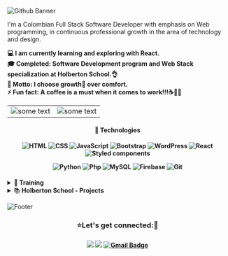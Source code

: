 ![Github Banner](https://user-images.githubusercontent.com/7723544/119219169-b7c03b00-baa9-11eb-9927-8262978ed5f4.gif)


I'm a Colombian Full Stack Software Developer with emphasis on Web programming, in continuous professional growth in the area of technology and design.


**💻 I am currently learning and exploring with React.**<br/>
**🎓 Completed: Software Development program and Web Stack specialization at Holberton School.👌**<br/>
**🎯 Motto: I choose growth🌱 over comfort.**<br/>
**⚡ Fun fact: A coffee is a must when it comes to work!!!☕👩‍💻**

<table align="center">
    <tr>
        <td><img src="https://github-readme-stats.vercel.app/api?username=zulsb&hide=issues&show_icons=true&theme=slateorange" alt="some text"></td>
        <td><img src="https://github-readme-stats.vercel.app/api/top-langs/?username=zulsb&layout=compact&theme=slateorange" alt="some text"></td>
    </tr>
</table>

<h4 align="center">🚀 Technologies
<h4 align="center">

![HTML](https://img.shields.io/badge/-HTML-%23E44D27?style=flat-square&logo=html5&logoColor=ffffff)
![CSS](https://img.shields.io/badge/-CSS-%231572B6?style=flat-square&logo=css3)
![JavaScript](https://img.shields.io/badge/-JavaScript-%23323330?style=flat-square&logo=javascript&logoColor=000000&color=%23f0db4f)
![Bootstrap](https://img.shields.io/badge/-BootStrap-%23563d7c?style=flat-square&logo=bootstrap&logoColor=%23ffffff)
![WordPress](https://img.shields.io/badge/-WordPress-%2300749C?style=flat-square&logo=wordpress&logoColor=%23ffffff)
![React](https://img.shields.io/badge/-React-%23323232?style=flat-square&logo=react)
![Styled components](https://img.shields.io/badge/-Styled_Components-%23db7092?style=flat-square&logo=styled-components&logoColor=%23ffffff)

![Python](https://img.shields.io/badge/-Python-%234B8BBE?style=flat-square&logo=python&logoColor=%23ffffff)
![Php](https://img.shields.io/badge/-php-%238993be?style=flat-square&logo=php&logoColor=%23ffffff)
![MySQL](https://img.shields.io/badge/-MySQL-%2300758F?style=flat-square&logo=mysql&logoColor=%23ffffff)
![Firebase](https://img.shields.io/badge/-Firebase-%23F5820D?style=flat-square&logo=firebase&logoColor=%23FFCB2B)
![Git](https://img.shields.io/badge/-Git-%23F05032?style=flat-square&logo=git&logoColor=%23ffffff)

</h4>

<details>
<summary>🌈<b> Training</b></summary>
<br>

[<img src="https://img.shields.io/badge/-TikTak_Clone_SPA-%23323232?style=flat-square&logo=react"/>](https://github.com/zulsb/TikTak) [<img src="https://img.shields.io/badge/-Gradient_Color_Generator-%23E44D27?style=flat-square"/>](https://zulsb.github.io/html-css-javascript-jquery/Gradient-color-generator/index.html)

</details>

<details>
<summary>📚<b> Holberton School - Projects</b></summary>
<br>

* **Foundations**

Low-level programming & Algorithm | Higher-level programming | System engineering & DevOps
------------ | ------------- | -------------
[![Readme Card](https://github-readme-stats.vercel.app/api/pin/?username=zulsb&repo=holbertonschool-low_level_programming&show_owner=true)](https://github.com/zulsb/holbertonschool-low_level_programming) | [![Readme Card](https://github-readme-stats.vercel.app/api/pin/?username=zulsb&repo=holbertonschool-higher_level_programming&show_owner=true)](https://github.com/zulsb/holbertonschool-higher_level_programming) | [![Readme Card](https://github-readme-stats.vercel.app/api/pin/?username=zulsb&repo=holberton-system_engineering-devops&show_owner=true)](https://github.com/zulsb/holberton-system_engineering-devops)

<br>

* **Specialization - Web Stack programming**

Front-end | Back-end | React
------------ | ------------- | -------------
[![Readme Card](https://github-readme-stats.vercel.app/api/pin/?username=zulsb&repo=holbertonschool-web_front_end&show_owner=true)](https://github.com/zulsb/holbertonschool-web_front_end) | [![Readme Card](https://github-readme-stats.vercel.app/api/pin/?username=zulsb&repo=holbertonschool-web_back_end&show_owner=true)](https://github.com/zulsb/holbertonschool-web_back_end) | [![Readme Card](https://github-readme-stats.vercel.app/api/pin/?username=zulsb&repo=holbertonschool-web_react&show_owner=true)](https://github.com/zulsb/holbertonschool-web_react)

</details>

![Footer](https://user-images.githubusercontent.com/7723544/119240053-ff2ee180-bb12-11eb-8924-e4faf609d068.gif)


<h3 align="center"> ⭐Let's get connected:💖</h3>

<h4 align="center">

[<img src="https://img.shields.io/badge/Luz_Sanchez-%230077B5.svg?&style=flat-square&logo=linkedin&logoColor=white"/>](https://www.linkedin.com/in/luzsanchezb/)
[<img src="https://img.shields.io/badge/@LuzSanchezB-%231da1f2.svg?&style=flat-square&logo=twitter&logoColor=white"/>](https://twitter.com/LuzSanchezB)
[![Gmail Badge](https://img.shields.io/badge/Gmail-c14438?style=flat-square&logo=Gmail&logoColor=white&link=mailto:luzsanchez.dev@gmail.com)](mailto:luzsanchez.dev@gmail.com)

</h4>